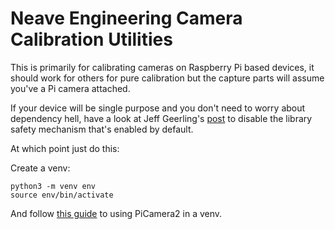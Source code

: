Neave Engineering Camera Calibration Utilities
==

This is primarily for calibrating cameras on Raspberry Pi based devices, it should work for others for pure calibration but the capture parts will assume you've a Pi camera attached.

If your device will be single purpose and you don't need to worry about dependency hell, have a look at Jeff Geerling's [post](https://www.jeffgeerling.com/blog/2023/how-solve-error-externally-managed-environment-when-installing-pip3) to disable the library safety mechanism that's enabled by default.

At which point just do this:

Create a venv:
```
python3 -m venv env
source env/bin/activate
```

And follow [this guide](https://forums.raspberrypi.com/viewtopic.php?t=361758) to using PiCamera2 in a venv. 


